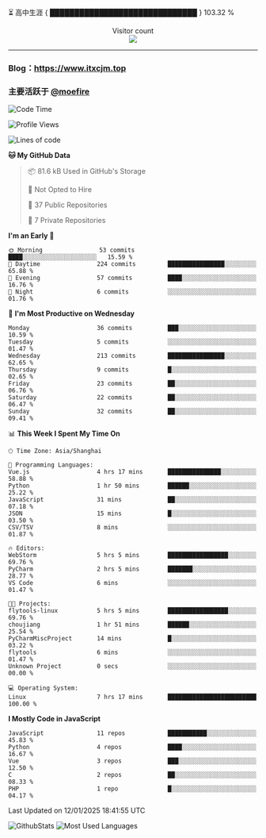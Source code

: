 ⏳ 高中生涯 { ██████████████████████████████ } 103.32 %
<p align="center"> 
  Visitor count<br>
  <img src="https://profile-counter.glitch.me/itxcjm/count.svg" />
</p>

---
### Blog：https://www.itxcjm.top
### 主要活跃于 [@moefire](https://github.com/moefire)
<!--START_SECTION:waka-->
![Code Time](http://img.shields.io/badge/Code%20Time-12%20hrs%2019%20mins-blue)

![Profile Views](http://img.shields.io/badge/Profile%20Views-245-blue)

![Lines of code](https://img.shields.io/badge/From%20Hello%20World%20I%27ve%20Written-720.8%20thousand%20lines%20of%20code-blue)

**🐱 My GitHub Data** 

> 📦 81.6 kB Used in GitHub's Storage 
 > 
> 🚫 Not Opted to Hire
 > 
> 📜 37 Public Repositories 
 > 
> 🔑 7 Private Repositories 
 > 
**I'm an Early 🐤** 

```text
🌞 Morning                53 commits          ████░░░░░░░░░░░░░░░░░░░░░   15.59 % 
🌆 Daytime                224 commits         ████████████████░░░░░░░░░   65.88 % 
🌃 Evening                57 commits          ████░░░░░░░░░░░░░░░░░░░░░   16.76 % 
🌙 Night                  6 commits           ░░░░░░░░░░░░░░░░░░░░░░░░░   01.76 % 
```
📅 **I'm Most Productive on Wednesday** 

```text
Monday                   36 commits          ███░░░░░░░░░░░░░░░░░░░░░░   10.59 % 
Tuesday                  5 commits           ░░░░░░░░░░░░░░░░░░░░░░░░░   01.47 % 
Wednesday                213 commits         ████████████████░░░░░░░░░   62.65 % 
Thursday                 9 commits           █░░░░░░░░░░░░░░░░░░░░░░░░   02.65 % 
Friday                   23 commits          ██░░░░░░░░░░░░░░░░░░░░░░░   06.76 % 
Saturday                 22 commits          ██░░░░░░░░░░░░░░░░░░░░░░░   06.47 % 
Sunday                   32 commits          ██░░░░░░░░░░░░░░░░░░░░░░░   09.41 % 
```


📊 **This Week I Spent My Time On** 

```text
🕑︎ Time Zone: Asia/Shanghai

💬 Programming Languages: 
Vue.js                   4 hrs 17 mins       ███████████████░░░░░░░░░░   58.88 % 
Python                   1 hr 50 mins        ██████░░░░░░░░░░░░░░░░░░░   25.22 % 
JavaScript               31 mins             ██░░░░░░░░░░░░░░░░░░░░░░░   07.18 % 
JSON                     15 mins             █░░░░░░░░░░░░░░░░░░░░░░░░   03.50 % 
CSV/TSV                  8 mins              ░░░░░░░░░░░░░░░░░░░░░░░░░   01.87 % 

🔥 Editors: 
WebStorm                 5 hrs 5 mins        █████████████████░░░░░░░░   69.76 % 
PyCharm                  2 hrs 5 mins        ███████░░░░░░░░░░░░░░░░░░   28.77 % 
VS Code                  6 mins              ░░░░░░░░░░░░░░░░░░░░░░░░░   01.47 % 

🐱‍💻 Projects: 
flytools-linux           5 hrs 5 mins        █████████████████░░░░░░░░   69.76 % 
choujiang                1 hr 51 mins        ██████░░░░░░░░░░░░░░░░░░░   25.54 % 
PyCharmMiscProject       14 mins             █░░░░░░░░░░░░░░░░░░░░░░░░   03.22 % 
flytools                 6 mins              ░░░░░░░░░░░░░░░░░░░░░░░░░   01.47 % 
Unknown Project          0 secs              ░░░░░░░░░░░░░░░░░░░░░░░░░   00.00 % 

💻 Operating System: 
Linux                    7 hrs 17 mins       █████████████████████████   100.00 % 
```

**I Mostly Code in JavaScript** 

```text
JavaScript               11 repos            ███████████░░░░░░░░░░░░░░   45.83 % 
Python                   4 repos             ████░░░░░░░░░░░░░░░░░░░░░   16.67 % 
Vue                      3 repos             ███░░░░░░░░░░░░░░░░░░░░░░   12.50 % 
C                        2 repos             ██░░░░░░░░░░░░░░░░░░░░░░░   08.33 % 
PHP                      1 repo              █░░░░░░░░░░░░░░░░░░░░░░░░   04.17 % 
```




 Last Updated on 12/01/2025 18:41:55 UTC
<!--END_SECTION:waka-->
![GithubStats](https://github-readme-stats-blue-three.vercel.app/api?username=itxcjm&show_icons=true&theme=light&layout=compact&locale=cn&include_all_commits=true&count_private=true&role=OWNER,ORGANIZATION_MEMBER,COLLABORATOR)
![Most Used Languages](https://github-readme-stats-blue-three.vercel.app/api/top-langs/?username=itxcjm&theme=light&layout=compact&count_private=true&role=OWNER,ORGANIZATION_MEMBER,COLLABORATOR)
